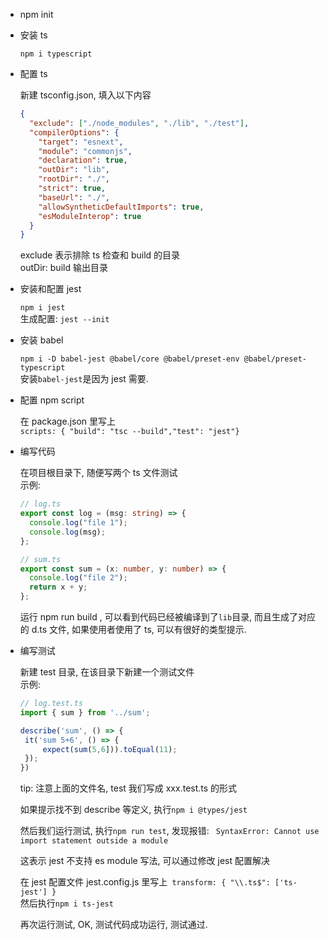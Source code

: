- npm init

- 安装 ts

  `npm i typescript`

- 配置 ts

  新建 tsconfig.json, 填入以下内容

  ```json
  {
    "exclude": ["./node_modules", "./lib", "./test"],
    "compilerOptions": {
      "target": "esnext",
      "module": "commonjs",
      "declaration": true,
      "outDir": "lib",
      "rootDir": "./",
      "strict": true,
      "baseUrl": "./",
      "allowSyntheticDefaultImports": true,
      "esModuleInterop": true
    }
  }
  ```

  exclude 表示排除 ts 检查和 build 的目录  
   outDir: build 输出目录

- 安装和配置 jest

  `npm i jest`  
  生成配置: `jest --init`

- 安装 babel

  `npm i -D babel-jest @babel/core @babel/preset-env @babel/preset-typescript`  
   安装`babel-jest`是因为 jest 需要.

- 配置 npm script

  在 package.json 里写上  
   `scripts: { "build": "tsc --build","test": "jest"}`

- 编写代码

  在项目根目录下, 随便写两个 ts 文件测试  
  示例:

  ```ts
  // log.ts
  export const log = (msg: string) => {
    console.log("file 1");
    console.log(msg);
  };
  ```

  ```ts
  // sum.ts
  export const sum = (x: number, y: number) => {
    console.log("file 2");
    return x + y;
  };
  ```

  运行 npm run build , 可以看到代码已经被编译到了`lib`目录, 而且生成了对应的 d.ts 文件, 如果使用者使用了 ts, 可以有很好的类型提示.

- 编写测试

  新建 test 目录, 在该目录下新建一个测试文件  
  示例:

  ```ts
  // log.test.ts
  import { sum } from '../sum';

  describe('sum', () => {
   it('sum 5+6', () => {
       expect(sum(5,6])).toEqual(11);
   });
  })
  ```

  tip: 注意上面的文件名, test 我们写成 xxx.test.ts 的形式

  如果提示找不到 describe 等定义, 执行`npm i @types/jest`

  然后我们运行测试, 执行`npm run test`, 发现报错: ` SyntaxError: Cannot use import statement outside a module`

  这表示 jest 不支持 es module 写法, 可以通过修改 jest 配置解决

  在 jest 配置文件 jest.config.js 里写上` transform: { "\\.ts$": ['ts-jest'] }`  
   然后执行`npm i ts-jest`

  再次运行测试, OK, 测试代码成功运行, 测试通过.
